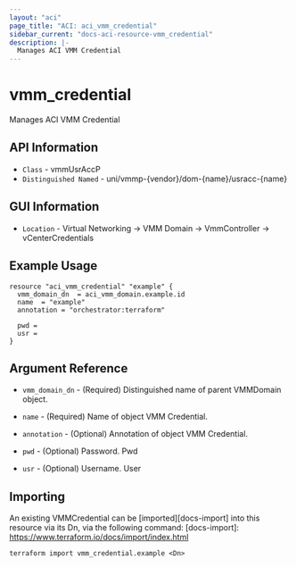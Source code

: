 ```yaml
---
layout: "aci"
page_title: "ACI: aci_vmm_credential"
sidebar_current: "docs-aci-resource-vmm_credential"
description: |-
  Manages ACI VMM Credential
---
```


# vmm_credential #

Manages ACI VMM Credential

## API Information ##

* `Class` - vmmUsrAccP
* `Distinguished Named` - uni/vmmp-{vendor}/dom-{name}/usracc-{name}

## GUI Information ##

* `Location` - Virtual Networking -> VMM Domain -> VmmController -> vCenterCredentials


## Example Usage ##

```hcl
resource "aci_vmm_credential" "example" {
  vmm_domain_dn  = aci_vmm_domain.example.id
  name  = "example"
  annotation = "orchestrator:terraform"

  pwd = 
  usr = 
}
```

## Argument Reference ##

* `vmm_domain_dn` - (Required) Distinguished name of parent VMMDomain object.
* `name` - (Required) Name of object VMM Credential.
* `annotation` - (Optional) Annotation of object VMM Credential.

* `pwd` - (Optional) Password. Pwd 
* `usr` - (Optional) Username. User 


## Importing ##

An existing VMMCredential can be [imported][docs-import] into this resource via its Dn, via the following command:
[docs-import]: https://www.terraform.io/docs/import/index.html


```
terraform import vmm_credential.example <Dn>
```
